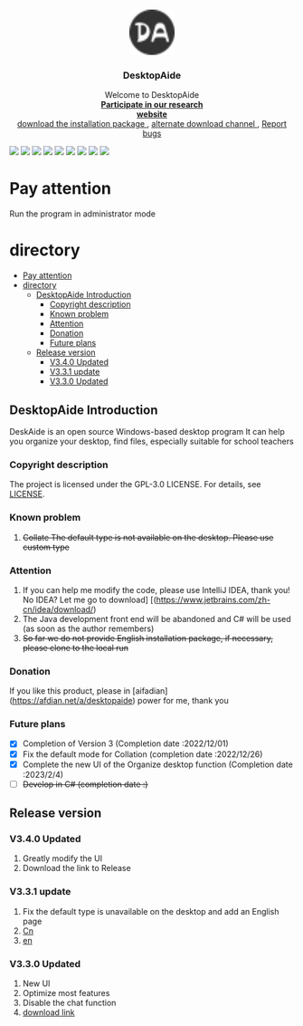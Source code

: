 <br />

<p align="center">
<a href="https://github.com/chenpuhao/DesktopAide">
<img src="./Icon/MoreUI/favicon.png" alt="Logo" width="80" height="80">
</a>

<h3 align="center">DesktopAide</h3>
<p align="center">
Welcome to DesktopAide
<br/>
<a href="https://forms.office.com/Pages/ResponsePage.aspx?id=6hE_meNolUOCo53YXSTdVFMu8zZCWEFGqs11nYrpuz5UMkwwSzNRU0lDWkpYRj JTVVBLQUlDT1FYNC4u"><strong> Participate in our research </strong></a>
<br/>
<a href="https://desktopaide.chenpuhao.me/" > <strong> website </strong> </a>
<br/>
<a href="https://github.com/chenpuhao/DesktopAide/blob/main/README.md#%E5%8F%91%E8%A1%8C%E7%89%88%E6%9C%AC" > download the installation package </a>
,
<a href="https://316myk-my.sharepoint.com/:f:/g/personal/chenpuhao_316myk_onmicrosoft_com/EgdXuj60H3BOoW3XWsFDTIYBIVsx5P7EU SQzpooeZKkXLQ?e=TaAflH"> alternate download channel </a>
,
<a href="mailto:chenpuhao1229@163.com?subject= Report bugs"> Report bugs </a>
</p>

![](https://img.shields.io/github/license/chenpuhao/desktopaide)
![](https://img.shields.io/github/languages/count/chenpuhao/DesktopAide)
![](https://img.shields.io/github/languages/top/chenpuhao/desktopaide)
![](https://img.shields.io/github/languages/code-size/chenpuhao/desktopaide)
![](https://img.shields.io/github/downloads/chenpuhao/desktopaide/total)
![](https://img.shields.io/github/stars/chenpuhao/desktopaide)
![](https://img.shields.io/github/watchers/chenpuhao/desktopaide)
![](https://img.shields.io/github/last-commit/chenpuhao/desktopaide)
![](https://img.shields.io/github/release-date/chenpuhao/desktopaide)

Pay attention
===
Run the program in administrator mode

directory
===
<!-- TOC -->
* [Pay attention](#pay-attention)
* [directory](#directory)
  * [DesktopAide Introduction](#desktopaide-introduction)
    * [Copyright description](#copyright-description)
    * [Known problem](#known-problem)
    * [Attention](#attention)
    * [Donation](#donation)
    * [Future plans](#future-plans)
  * [Release version](#release-version)
    * [V3.4.0 Updated](#v340-updated)
    * [V3.3.1 update](#v331-update)
    * [V3.3.0 Updated](#v330-updated)
<!-- TOC -->


## DesktopAide Introduction
DeskAide is an open source Windows-based desktop program
It can help you organize your desktop, find files, especially suitable for school teachers

### Copyright description
The project is licensed under the GPL-3.0 LICENSE. For details, see [LICENSE](LICENSE).
### Known problem
1. ~~Collate The default type is not available on the desktop. Please use custom type~~
### Attention
1. If you can help me modify the code, please use IntelliJ IDEA, thank you! No IDEA? Let me go to download] [(https://www.jetbrains.com/zh-cn/idea/download/)
2. The Java development front end will be abandoned and C# will be used (as soon as the author remembers)
3. ~~So far we do not provide English installation package, if necessary, please clone to the local run~~

### Donation
If you like this product, please in [aifadian] (https://afdian.net/a/desktopaide) power for me, thank you


### Future plans
- [x] Completion of Version 3 (Completion date :2022/12/01)
- [x] Fix the default mode for Collation (completion date :2022/12/26)
- [x] Complete the new UI of the Organize desktop function (Completion date :2023/2/4)
- [ ] ~~Develop in C# (completion date :)~~

## Release version
### V3.4.0 Updated
1. Greatly modify the UI
2. Download the link to Release


### V3.3.1 update
1. Fix the default type is unavailable on the desktop and add an English page
2. [Cn](https://github.com/chenpuhao/DesktopAide/releases/download/V3.3.1/DesktopAide-withjre-3.3.1-cn-setup.exe)
3. [en](https://github.com/chenpuhao/DesktopAide/releases/download/V3.3.1/DesktopAide-withjre-3.3.1-en-setup.exe)

### V3.3.0 Updated
1. New UI
2. Optimize most features
3. Disable the chat function
4. [download link ](https://github.com/chenpuhao/DesktopAide/releases/download/DesktopAide/DesktopAide-withjre-3.3-setup.exe)